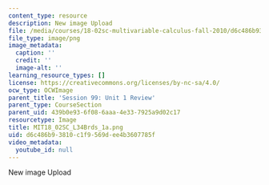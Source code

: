 ```yaml
---
content_type: resource
description: New image Upload
file: /media/courses/18-02sc-multivariable-calculus-fall-2010/d6c486b93810c1f9569dee4b3607785f_MIT18_02SC_L34Brds_1a.png
file_type: image/png
image_metadata:
  caption: ''
  credit: ''
  image-alt: ''
learning_resource_types: []
license: https://creativecommons.org/licenses/by-nc-sa/4.0/
ocw_type: OCWImage
parent_title: 'Session 99: Unit 1 Review'
parent_type: CourseSection
parent_uid: 439b0e93-6f08-6aaa-4e33-7925a9d02c17
resourcetype: Image
title: MIT18_02SC_L34Brds_1a.png
uid: d6c486b9-3810-c1f9-569d-ee4b3607785f
video_metadata:
  youtube_id: null
---
```

New image Upload